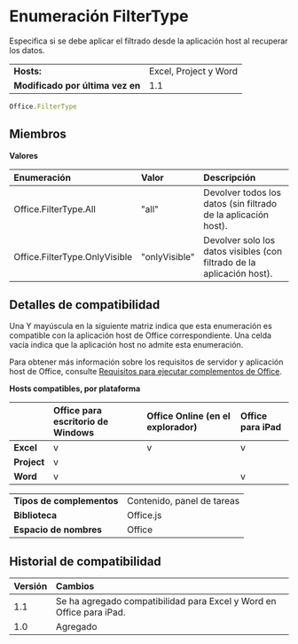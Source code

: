 
# <a name="filtertype-enumeration"></a>Enumeración FilterType
Especifica si se debe aplicar el filtrado desde la aplicación host al recuperar los datos.

|||
|:-----|:-----|
|**Hosts:**|Excel, Project y Word|
|**Modificado por última vez en**|1.1|

```js
Office.FilterType
```


## <a name="members"></a>Miembros


**Valores**


|**Enumeración**|**Valor**|**Descripción**|
|:-----|:-----|:-----|
|Office.FilterType.All|"all"|Devolver todos los datos (sin filtrado de la aplicación host).|
|Office.FilterType.OnlyVisible|"onlyVisible"|Devolver solo los datos visibles (con filtrado de la aplicación host).|

## <a name="support-details"></a>Detalles de compatibilidad


Una Y mayúscula en la siguiente matriz indica que esta enumeración es compatible con la aplicación host de Office correspondiente. Una celda vacía indica que la aplicación host no admite esta enumeración.


Para obtener más información sobre los requisitos de servidor y aplicación host de Office, consulte [Requisitos para ejecutar complementos de Office](../../docs/overview/requirements-for-running-office-add-ins.md).


**Hosts compatibles, por plataforma**


||**Office para escritorio de Windows**|**Office Online (en el explorador)**|**Office para iPad**|
|:-----|:-----|:-----|:-----|
|**Excel**|v|v|v|
|**Project**|v|||
|**Word**|v||v|

|||
|:-----|:-----|
|**Tipos de complementos**|Contenido, panel de tareas|
|**Biblioteca**|Office.js|
|**Espacio de nombres**|Office|

## <a name="support-history"></a>Historial de compatibilidad

|**Versión**|**Cambios**|
|:-----|:-----|
|1.1|Se ha agregado compatibilidad para Excel y Word en Office para iPad.|
|1.0|Agregado|
